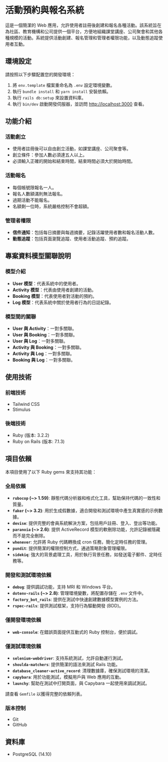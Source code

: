 # 活動預約與報名系統

這是一個簡潔的 Web 應用，允許使用者註冊後創建和報名各種活動。該系統旨在為社區、教育機構和公司提供一個平台，方便地組織課堂講座、公司聚會和其他各種規模的活動。系統提供活動創建、報名管理和管理者權限功能，以及動態追蹤使用者互動。

## 環境設定

請按照以下步驟配置您的開發環境：

1. 將 `env.template` 檔案重命名為 `.env` 設定環境變數。
2. 執行 `bundle install` 和 `yarn install` 安裝依賴。
3. 執行 `rails db:setup` 來設置資料庫。
4. 執行 `bin/dev` 啟動開發伺服器，並訪問 [http://localhost:3000](http://localhost:3000) 查看。

## 功能介紹

### 活動創立

- 使用者註冊後可以自由創立活動，如課堂講座、公司聚會等。
- 創立條件：參加人數必須達五人以上。
- 必須輸入正確的開始和結束時間，結束時間必須大於開始時間。

### 活動報名

- 每個帳號限報名一人。
- 報名人數額滿則無法報名。
- 過期活動不能報名。
- 名額剩一位時，系統嚴格控制不會超額。

### 管理者權限

- **信件通知**：包括每日摘要與每週摘要，記錄活躍使用者數和報名活動人數。
- **動態追蹤**：包括頁面瀏覽追蹤、使用者活動追蹤、預約追蹤。

## 專案資料模型關聯說明

### 模型介紹

- **User 模型**：代表系統中的使用者。
- **Activity 模型**：代表由使用者創建的活動。
- **Booking 模型**：代表使用者對活動的預約。
- **Log 模型**：代表系統中關於使用者行為的日誌紀錄。

### 模型間的關聯

- **User 與 Activity**：一對多關聯。
- **User 與 Booking**：一對多關聯。
- **User 與 Log**：一對多關聯。
- **Activity 與 Booking**：一對多關聯。
- **Activity 與 Log**：一對多關聯。
- **Booking 與 Log**：一對多關聯。

## 使用技術

### 前端技術

- Tailwind CSS
- Stimulus

### 後端技術

- Ruby (版本: 3.2.2)
- Ruby on Rails (版本: 7.1.3)

## 項目依賴

本項目使用了以下 Ruby gems 來支持其功能：

### 全局依賴

- **`rubocop` (~> 1.59)**: 靜態代碼分析器和格式化工具，幫助保持代碼的一致性和質量。
- **`faker` (~> 3.2)**: 用於生成假數據，適合開發和測試環境中產生真實感的示例數據。
- **`devise`**: 提供完整的會員系統解決方案，包括用戶註冊、登入、登出等功能。
- **`paranoia` (~> 2.6)**: 提供 ActiveRecord 模型的軟刪除功能，允許記錄被隱藏而不是完全刪除。
- **`whenever`**: 允許將 Ruby 代碼轉換成 cron 任務，簡化定時任務的管理。
- **`pundit`**: 提供簡潔的權限控制方式，通過策略對象管理權限。
- **`sidekiq`**: 強大的背景處理工具，用於執行背景任務，如發送電子郵件、定時任務等。

### 開發和測試環境依賴

- **`debug`**: 提供調試功能，支持 MRI 和 Windows 平台。
- **`dotenv-rails` (~> 2.8)**: 管理環境變數，將配置存儲在 `.env` 文件中。
- **`factory_bot_rails`**: 提供在測試中快速創建數據模型實例的方法。
- **`rspec-rails`**: 提供測試框架，支持行為驅動開發 (BDD)。

### 僅開發環境依賴

- **`web-console`**: 在錯誤頁面提供互動式的 Ruby 控制台，便於調試。

### 僅測試環境依賴

- **`selenium-webdriver`**: 支持系統測試，允許自動運行測試。
- **`shoulda-matchers`**: 提供簡潔的語法來測試 Rails 功能。
- **`database_cleaner-active_record`**: 清理數據庫，確保測試環境的清潔。
- **`capybara`**: 用於功能測試，模擬用戶與 Web 應用的互動。
- **`launchy`**: 幫助在測試中打開頁面，與 Capybara 一起使用來調試測試。

請查看 `Gemfile` 以獲得完整的依賴列表。

### 版本控制

- Git
- GitHub

## 資料庫

- PostgreSQL (14.10)
